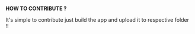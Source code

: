**HOW TO CONTRIBUTE ?**

It's simple to contribute just build the app and upload it to respective folder !!
